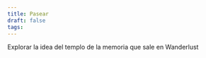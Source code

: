 ```yaml
---
title: Pasear
draft: false
tags:
---
```

Explorar la idea del templo de la memoria que sale en Wanderlust